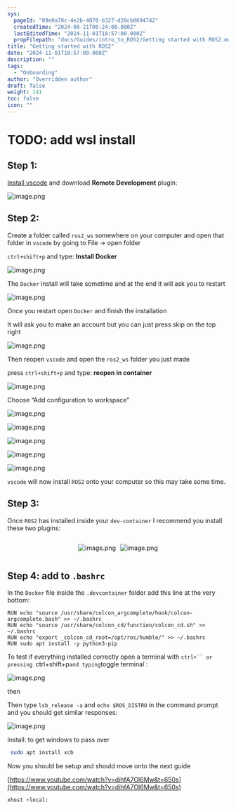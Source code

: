 ```yaml
---
sys:
  pageId: "89e0a78c-4e2b-4070-b327-d28cb0694742"
  createdTime: "2024-08-21T00:24:00.000Z"
  lastEditedTime: "2024-11-01T18:57:00.000Z"
  propFilepath: "docs/Guides/intro_to_ROS2/Getting started with ROS2.md"
title: "Getting started with ROS2"
date: "2024-11-01T18:57:00.000Z"
description: ""
tags:
  - "Onboarding"
author: "Overridden author"
draft: false
weight: 141
toc: false
icon: ""
---
```


# TODO: add wsl install

## Step 1:

[Install vscode](https://code.visualstudio.com/download) and download **Remote Development** plugin:

![image.png](https://prod-files-secure.s3.us-west-2.amazonaws.com/d518164a-d88e-44d1-a4ee-3adb3bd8bce0/efb52993-1881-4a40-b95e-6f020334f022/image.png?X-Amz-Algorithm=AWS4-HMAC-SHA256&X-Amz-Content-Sha256=UNSIGNED-PAYLOAD&X-Amz-Credential=ASIAZI2LB466QUXUA3HR%2F20250418%2Fus-west-2%2Fs3%2Faws4_request&X-Amz-Date=20250418T021833Z&X-Amz-Expires=3600&X-Amz-Security-Token=IQoJb3JpZ2luX2VjEOL%2F%2F%2F%2F%2F%2F%2F%2F%2F%2FwEaCXVzLXdlc3QtMiJGMEQCIG33P6q8KVl05rBQ00H6zKSChdvPZh%2BCdLvOpJtXCHX8AiAyqDWCC0brm7e%2BDsLwarDcK4u7a6yE0oQeckc%2Bc0FY%2BCr%2FAwhrEAAaDDYzNzQyMzE4MzgwNSIMKKv5%2FVcHITogDZ5lKtwDPgDu45PHfEe%2Bg4DcBF0vQ8a37AGPafdbJt7d2w8NLQDRaOzpBCyEBEi8aOOveiyhZ9m1HWDVAbt7V%2BFla9a%2FvZcqH5dol7W%2B%2Bs1bxwDJkV%2FP52FwCzSfTmbPtPjLGg7DS3Z6GBOn%2F1wmg9Ahh5kRSdKy7EwWBNd%2Buo8%2FfZlmPd6JKTYHhY4THE5avgrUNJ6XarZZrfzVfUaxzRwTPHrPGXrk0FSELMx2e%2Bjq1n2UerLf8FCJh%2FHaLpBXtDJBKWhx3XC%2FOG4ChU6HAqKHO5zRhsYRdKsjz8mLl2hTFlf2%2Bj%2BFLhzuzeA5TD%2FqfV5S5XqV0zXsExwCo490d9HLthlTutNSWOTR1wa06zHdQ%2BvVYUm57zKMXwXs7%2Fl6syqJtuhtZQkhF%2BhUaoO8oGva1KBWKutoN%2BCa9pRxyiaBUeJaRIH4cGIvA4PXtjaWnlkwIER2cLmi%2BPNNzH53Qejf0SYvmbrmhMSyzutMYVXLI70qLDk9x3qJxh2siPl%2FdfGwmYOlTJ7%2FyrmB2Ko%2BWKd4MXp9ZWDrEong9GLxXJHnZHS6VRTD7l%2BW%2B3bCv5EENaE7akIQusrgbO%2F8zIa0%2Feic4QfPwj4GkOwU%2FERp7npGWO%2Fj8BsnAc3cbVmrfi9%2BQ%2B8wntmGwAY6pgH9LBMptvyrtrAtlj6V3vNM492NhcgjqEgK6IyOfyc5sz2Ok%2FzXPji%2BSKPbFnzHlhvuVnYHW%2FXR08355GTPtBqvIjvRGPTxWZ5YAoJthf474DskejbcAZjJV1bhkjjSSHudOmcamZ%2BWFHgpGmKIbRo7MGNOk%2BqB9xRBv%2Fv4lX04xw3bhyaXyyh4%2B%2FC%2BHSrOisb9qy%2FXywn729c3%2F2%2Bny8PqbtNqA62a&X-Amz-Signature=d4577f2b6534bc2ac3ef69f09390103d70c813ddaa5264083c248b7f598bd27e&X-Amz-SignedHeaders=host&x-id=GetObject)

## Step 2:

Create a folder called `ros2_ws` somewhere on your computer and open that folder in `vscode` by going to File → open folder 

`ctrl+shift+p` and type: **Install Docker**

![image.png](https://prod-files-secure.s3.us-west-2.amazonaws.com/d518164a-d88e-44d1-a4ee-3adb3bd8bce0/2269dc0e-1cd5-47ff-bceb-c04ad9b2eab0/image.png?X-Amz-Algorithm=AWS4-HMAC-SHA256&X-Amz-Content-Sha256=UNSIGNED-PAYLOAD&X-Amz-Credential=ASIAZI2LB466QUXUA3HR%2F20250418%2Fus-west-2%2Fs3%2Faws4_request&X-Amz-Date=20250418T021833Z&X-Amz-Expires=3600&X-Amz-Security-Token=IQoJb3JpZ2luX2VjEOL%2F%2F%2F%2F%2F%2F%2F%2F%2F%2FwEaCXVzLXdlc3QtMiJGMEQCIG33P6q8KVl05rBQ00H6zKSChdvPZh%2BCdLvOpJtXCHX8AiAyqDWCC0brm7e%2BDsLwarDcK4u7a6yE0oQeckc%2Bc0FY%2BCr%2FAwhrEAAaDDYzNzQyMzE4MzgwNSIMKKv5%2FVcHITogDZ5lKtwDPgDu45PHfEe%2Bg4DcBF0vQ8a37AGPafdbJt7d2w8NLQDRaOzpBCyEBEi8aOOveiyhZ9m1HWDVAbt7V%2BFla9a%2FvZcqH5dol7W%2B%2Bs1bxwDJkV%2FP52FwCzSfTmbPtPjLGg7DS3Z6GBOn%2F1wmg9Ahh5kRSdKy7EwWBNd%2Buo8%2FfZlmPd6JKTYHhY4THE5avgrUNJ6XarZZrfzVfUaxzRwTPHrPGXrk0FSELMx2e%2Bjq1n2UerLf8FCJh%2FHaLpBXtDJBKWhx3XC%2FOG4ChU6HAqKHO5zRhsYRdKsjz8mLl2hTFlf2%2Bj%2BFLhzuzeA5TD%2FqfV5S5XqV0zXsExwCo490d9HLthlTutNSWOTR1wa06zHdQ%2BvVYUm57zKMXwXs7%2Fl6syqJtuhtZQkhF%2BhUaoO8oGva1KBWKutoN%2BCa9pRxyiaBUeJaRIH4cGIvA4PXtjaWnlkwIER2cLmi%2BPNNzH53Qejf0SYvmbrmhMSyzutMYVXLI70qLDk9x3qJxh2siPl%2FdfGwmYOlTJ7%2FyrmB2Ko%2BWKd4MXp9ZWDrEong9GLxXJHnZHS6VRTD7l%2BW%2B3bCv5EENaE7akIQusrgbO%2F8zIa0%2Feic4QfPwj4GkOwU%2FERp7npGWO%2Fj8BsnAc3cbVmrfi9%2BQ%2B8wntmGwAY6pgH9LBMptvyrtrAtlj6V3vNM492NhcgjqEgK6IyOfyc5sz2Ok%2FzXPji%2BSKPbFnzHlhvuVnYHW%2FXR08355GTPtBqvIjvRGPTxWZ5YAoJthf474DskejbcAZjJV1bhkjjSSHudOmcamZ%2BWFHgpGmKIbRo7MGNOk%2BqB9xRBv%2Fv4lX04xw3bhyaXyyh4%2B%2FC%2BHSrOisb9qy%2FXywn729c3%2F2%2Bny8PqbtNqA62a&X-Amz-Signature=4afb22711b1364902803c54680c712c553b4fff182f6f594ee770f133deff8e8&X-Amz-SignedHeaders=host&x-id=GetObject)

The `Docker` install will take sometime and at the end it will ask you to restart

![image.png](https://prod-files-secure.s3.us-west-2.amazonaws.com/d518164a-d88e-44d1-a4ee-3adb3bd8bce0/ed233f78-be33-4b1f-b89c-9c346c0e961e/image.png?X-Amz-Algorithm=AWS4-HMAC-SHA256&X-Amz-Content-Sha256=UNSIGNED-PAYLOAD&X-Amz-Credential=ASIAZI2LB466QUXUA3HR%2F20250418%2Fus-west-2%2Fs3%2Faws4_request&X-Amz-Date=20250418T021833Z&X-Amz-Expires=3600&X-Amz-Security-Token=IQoJb3JpZ2luX2VjEOL%2F%2F%2F%2F%2F%2F%2F%2F%2F%2FwEaCXVzLXdlc3QtMiJGMEQCIG33P6q8KVl05rBQ00H6zKSChdvPZh%2BCdLvOpJtXCHX8AiAyqDWCC0brm7e%2BDsLwarDcK4u7a6yE0oQeckc%2Bc0FY%2BCr%2FAwhrEAAaDDYzNzQyMzE4MzgwNSIMKKv5%2FVcHITogDZ5lKtwDPgDu45PHfEe%2Bg4DcBF0vQ8a37AGPafdbJt7d2w8NLQDRaOzpBCyEBEi8aOOveiyhZ9m1HWDVAbt7V%2BFla9a%2FvZcqH5dol7W%2B%2Bs1bxwDJkV%2FP52FwCzSfTmbPtPjLGg7DS3Z6GBOn%2F1wmg9Ahh5kRSdKy7EwWBNd%2Buo8%2FfZlmPd6JKTYHhY4THE5avgrUNJ6XarZZrfzVfUaxzRwTPHrPGXrk0FSELMx2e%2Bjq1n2UerLf8FCJh%2FHaLpBXtDJBKWhx3XC%2FOG4ChU6HAqKHO5zRhsYRdKsjz8mLl2hTFlf2%2Bj%2BFLhzuzeA5TD%2FqfV5S5XqV0zXsExwCo490d9HLthlTutNSWOTR1wa06zHdQ%2BvVYUm57zKMXwXs7%2Fl6syqJtuhtZQkhF%2BhUaoO8oGva1KBWKutoN%2BCa9pRxyiaBUeJaRIH4cGIvA4PXtjaWnlkwIER2cLmi%2BPNNzH53Qejf0SYvmbrmhMSyzutMYVXLI70qLDk9x3qJxh2siPl%2FdfGwmYOlTJ7%2FyrmB2Ko%2BWKd4MXp9ZWDrEong9GLxXJHnZHS6VRTD7l%2BW%2B3bCv5EENaE7akIQusrgbO%2F8zIa0%2Feic4QfPwj4GkOwU%2FERp7npGWO%2Fj8BsnAc3cbVmrfi9%2BQ%2B8wntmGwAY6pgH9LBMptvyrtrAtlj6V3vNM492NhcgjqEgK6IyOfyc5sz2Ok%2FzXPji%2BSKPbFnzHlhvuVnYHW%2FXR08355GTPtBqvIjvRGPTxWZ5YAoJthf474DskejbcAZjJV1bhkjjSSHudOmcamZ%2BWFHgpGmKIbRo7MGNOk%2BqB9xRBv%2Fv4lX04xw3bhyaXyyh4%2B%2FC%2BHSrOisb9qy%2FXywn729c3%2F2%2Bny8PqbtNqA62a&X-Amz-Signature=4a742daa08ddd1e9dc2b6f6484306a4b627399de8d3d4c0a0f56553ef0dcb821&X-Amz-SignedHeaders=host&x-id=GetObject)

Once you restart open `Docker` and finish the installation

It will ask you to make an account but you can just press skip on the top right

![image.png](https://prod-files-secure.s3.us-west-2.amazonaws.com/d518164a-d88e-44d1-a4ee-3adb3bd8bce0/21010ad9-1659-4fd9-9f59-9932a09b2a3d/image.png?X-Amz-Algorithm=AWS4-HMAC-SHA256&X-Amz-Content-Sha256=UNSIGNED-PAYLOAD&X-Amz-Credential=ASIAZI2LB466QUXUA3HR%2F20250418%2Fus-west-2%2Fs3%2Faws4_request&X-Amz-Date=20250418T021833Z&X-Amz-Expires=3600&X-Amz-Security-Token=IQoJb3JpZ2luX2VjEOL%2F%2F%2F%2F%2F%2F%2F%2F%2F%2FwEaCXVzLXdlc3QtMiJGMEQCIG33P6q8KVl05rBQ00H6zKSChdvPZh%2BCdLvOpJtXCHX8AiAyqDWCC0brm7e%2BDsLwarDcK4u7a6yE0oQeckc%2Bc0FY%2BCr%2FAwhrEAAaDDYzNzQyMzE4MzgwNSIMKKv5%2FVcHITogDZ5lKtwDPgDu45PHfEe%2Bg4DcBF0vQ8a37AGPafdbJt7d2w8NLQDRaOzpBCyEBEi8aOOveiyhZ9m1HWDVAbt7V%2BFla9a%2FvZcqH5dol7W%2B%2Bs1bxwDJkV%2FP52FwCzSfTmbPtPjLGg7DS3Z6GBOn%2F1wmg9Ahh5kRSdKy7EwWBNd%2Buo8%2FfZlmPd6JKTYHhY4THE5avgrUNJ6XarZZrfzVfUaxzRwTPHrPGXrk0FSELMx2e%2Bjq1n2UerLf8FCJh%2FHaLpBXtDJBKWhx3XC%2FOG4ChU6HAqKHO5zRhsYRdKsjz8mLl2hTFlf2%2Bj%2BFLhzuzeA5TD%2FqfV5S5XqV0zXsExwCo490d9HLthlTutNSWOTR1wa06zHdQ%2BvVYUm57zKMXwXs7%2Fl6syqJtuhtZQkhF%2BhUaoO8oGva1KBWKutoN%2BCa9pRxyiaBUeJaRIH4cGIvA4PXtjaWnlkwIER2cLmi%2BPNNzH53Qejf0SYvmbrmhMSyzutMYVXLI70qLDk9x3qJxh2siPl%2FdfGwmYOlTJ7%2FyrmB2Ko%2BWKd4MXp9ZWDrEong9GLxXJHnZHS6VRTD7l%2BW%2B3bCv5EENaE7akIQusrgbO%2F8zIa0%2Feic4QfPwj4GkOwU%2FERp7npGWO%2Fj8BsnAc3cbVmrfi9%2BQ%2B8wntmGwAY6pgH9LBMptvyrtrAtlj6V3vNM492NhcgjqEgK6IyOfyc5sz2Ok%2FzXPji%2BSKPbFnzHlhvuVnYHW%2FXR08355GTPtBqvIjvRGPTxWZ5YAoJthf474DskejbcAZjJV1bhkjjSSHudOmcamZ%2BWFHgpGmKIbRo7MGNOk%2BqB9xRBv%2Fv4lX04xw3bhyaXyyh4%2B%2FC%2BHSrOisb9qy%2FXywn729c3%2F2%2Bny8PqbtNqA62a&X-Amz-Signature=465e26fc9a28e98f44f3fe41b60954dd4e0bdbefb05166374368de3944f6d588&X-Amz-SignedHeaders=host&x-id=GetObject)

Then reopen `vscode` and open the `ros2_ws` folder you just made

press `ctrl+shift+p` and type: **reopen in container**

![image.png](https://prod-files-secure.s3.us-west-2.amazonaws.com/d518164a-d88e-44d1-a4ee-3adb3bd8bce0/4e93b8c2-41ad-488c-8095-c74205196118/image.png?X-Amz-Algorithm=AWS4-HMAC-SHA256&X-Amz-Content-Sha256=UNSIGNED-PAYLOAD&X-Amz-Credential=ASIAZI2LB466QUXUA3HR%2F20250418%2Fus-west-2%2Fs3%2Faws4_request&X-Amz-Date=20250418T021833Z&X-Amz-Expires=3600&X-Amz-Security-Token=IQoJb3JpZ2luX2VjEOL%2F%2F%2F%2F%2F%2F%2F%2F%2F%2FwEaCXVzLXdlc3QtMiJGMEQCIG33P6q8KVl05rBQ00H6zKSChdvPZh%2BCdLvOpJtXCHX8AiAyqDWCC0brm7e%2BDsLwarDcK4u7a6yE0oQeckc%2Bc0FY%2BCr%2FAwhrEAAaDDYzNzQyMzE4MzgwNSIMKKv5%2FVcHITogDZ5lKtwDPgDu45PHfEe%2Bg4DcBF0vQ8a37AGPafdbJt7d2w8NLQDRaOzpBCyEBEi8aOOveiyhZ9m1HWDVAbt7V%2BFla9a%2FvZcqH5dol7W%2B%2Bs1bxwDJkV%2FP52FwCzSfTmbPtPjLGg7DS3Z6GBOn%2F1wmg9Ahh5kRSdKy7EwWBNd%2Buo8%2FfZlmPd6JKTYHhY4THE5avgrUNJ6XarZZrfzVfUaxzRwTPHrPGXrk0FSELMx2e%2Bjq1n2UerLf8FCJh%2FHaLpBXtDJBKWhx3XC%2FOG4ChU6HAqKHO5zRhsYRdKsjz8mLl2hTFlf2%2Bj%2BFLhzuzeA5TD%2FqfV5S5XqV0zXsExwCo490d9HLthlTutNSWOTR1wa06zHdQ%2BvVYUm57zKMXwXs7%2Fl6syqJtuhtZQkhF%2BhUaoO8oGva1KBWKutoN%2BCa9pRxyiaBUeJaRIH4cGIvA4PXtjaWnlkwIER2cLmi%2BPNNzH53Qejf0SYvmbrmhMSyzutMYVXLI70qLDk9x3qJxh2siPl%2FdfGwmYOlTJ7%2FyrmB2Ko%2BWKd4MXp9ZWDrEong9GLxXJHnZHS6VRTD7l%2BW%2B3bCv5EENaE7akIQusrgbO%2F8zIa0%2Feic4QfPwj4GkOwU%2FERp7npGWO%2Fj8BsnAc3cbVmrfi9%2BQ%2B8wntmGwAY6pgH9LBMptvyrtrAtlj6V3vNM492NhcgjqEgK6IyOfyc5sz2Ok%2FzXPji%2BSKPbFnzHlhvuVnYHW%2FXR08355GTPtBqvIjvRGPTxWZ5YAoJthf474DskejbcAZjJV1bhkjjSSHudOmcamZ%2BWFHgpGmKIbRo7MGNOk%2BqB9xRBv%2Fv4lX04xw3bhyaXyyh4%2B%2FC%2BHSrOisb9qy%2FXywn729c3%2F2%2Bny8PqbtNqA62a&X-Amz-Signature=a0ad291643bcc34097bf27a2899779446c19894fa69c567d225aa2175a3ada22&X-Amz-SignedHeaders=host&x-id=GetObject)

Choose “Add configuration to workspace”

![image.png](https://prod-files-secure.s3.us-west-2.amazonaws.com/d518164a-d88e-44d1-a4ee-3adb3bd8bce0/9560b282-5060-4989-ba37-97e7b2c22476/image.png?X-Amz-Algorithm=AWS4-HMAC-SHA256&X-Amz-Content-Sha256=UNSIGNED-PAYLOAD&X-Amz-Credential=ASIAZI2LB466QUXUA3HR%2F20250418%2Fus-west-2%2Fs3%2Faws4_request&X-Amz-Date=20250418T021833Z&X-Amz-Expires=3600&X-Amz-Security-Token=IQoJb3JpZ2luX2VjEOL%2F%2F%2F%2F%2F%2F%2F%2F%2F%2FwEaCXVzLXdlc3QtMiJGMEQCIG33P6q8KVl05rBQ00H6zKSChdvPZh%2BCdLvOpJtXCHX8AiAyqDWCC0brm7e%2BDsLwarDcK4u7a6yE0oQeckc%2Bc0FY%2BCr%2FAwhrEAAaDDYzNzQyMzE4MzgwNSIMKKv5%2FVcHITogDZ5lKtwDPgDu45PHfEe%2Bg4DcBF0vQ8a37AGPafdbJt7d2w8NLQDRaOzpBCyEBEi8aOOveiyhZ9m1HWDVAbt7V%2BFla9a%2FvZcqH5dol7W%2B%2Bs1bxwDJkV%2FP52FwCzSfTmbPtPjLGg7DS3Z6GBOn%2F1wmg9Ahh5kRSdKy7EwWBNd%2Buo8%2FfZlmPd6JKTYHhY4THE5avgrUNJ6XarZZrfzVfUaxzRwTPHrPGXrk0FSELMx2e%2Bjq1n2UerLf8FCJh%2FHaLpBXtDJBKWhx3XC%2FOG4ChU6HAqKHO5zRhsYRdKsjz8mLl2hTFlf2%2Bj%2BFLhzuzeA5TD%2FqfV5S5XqV0zXsExwCo490d9HLthlTutNSWOTR1wa06zHdQ%2BvVYUm57zKMXwXs7%2Fl6syqJtuhtZQkhF%2BhUaoO8oGva1KBWKutoN%2BCa9pRxyiaBUeJaRIH4cGIvA4PXtjaWnlkwIER2cLmi%2BPNNzH53Qejf0SYvmbrmhMSyzutMYVXLI70qLDk9x3qJxh2siPl%2FdfGwmYOlTJ7%2FyrmB2Ko%2BWKd4MXp9ZWDrEong9GLxXJHnZHS6VRTD7l%2BW%2B3bCv5EENaE7akIQusrgbO%2F8zIa0%2Feic4QfPwj4GkOwU%2FERp7npGWO%2Fj8BsnAc3cbVmrfi9%2BQ%2B8wntmGwAY6pgH9LBMptvyrtrAtlj6V3vNM492NhcgjqEgK6IyOfyc5sz2Ok%2FzXPji%2BSKPbFnzHlhvuVnYHW%2FXR08355GTPtBqvIjvRGPTxWZ5YAoJthf474DskejbcAZjJV1bhkjjSSHudOmcamZ%2BWFHgpGmKIbRo7MGNOk%2BqB9xRBv%2Fv4lX04xw3bhyaXyyh4%2B%2FC%2BHSrOisb9qy%2FXywn729c3%2F2%2Bny8PqbtNqA62a&X-Amz-Signature=ae5f6c5939ca0dfba66f1eb0318b8d1bc4a2e49714891f653c73acc3cffdfddf&X-Amz-SignedHeaders=host&x-id=GetObject)

![image.png](https://prod-files-secure.s3.us-west-2.amazonaws.com/d518164a-d88e-44d1-a4ee-3adb3bd8bce0/2ee63f81-886b-48e8-a553-dc6e5eac99e4/image.png?X-Amz-Algorithm=AWS4-HMAC-SHA256&X-Amz-Content-Sha256=UNSIGNED-PAYLOAD&X-Amz-Credential=ASIAZI2LB466QUXUA3HR%2F20250418%2Fus-west-2%2Fs3%2Faws4_request&X-Amz-Date=20250418T021833Z&X-Amz-Expires=3600&X-Amz-Security-Token=IQoJb3JpZ2luX2VjEOL%2F%2F%2F%2F%2F%2F%2F%2F%2F%2FwEaCXVzLXdlc3QtMiJGMEQCIG33P6q8KVl05rBQ00H6zKSChdvPZh%2BCdLvOpJtXCHX8AiAyqDWCC0brm7e%2BDsLwarDcK4u7a6yE0oQeckc%2Bc0FY%2BCr%2FAwhrEAAaDDYzNzQyMzE4MzgwNSIMKKv5%2FVcHITogDZ5lKtwDPgDu45PHfEe%2Bg4DcBF0vQ8a37AGPafdbJt7d2w8NLQDRaOzpBCyEBEi8aOOveiyhZ9m1HWDVAbt7V%2BFla9a%2FvZcqH5dol7W%2B%2Bs1bxwDJkV%2FP52FwCzSfTmbPtPjLGg7DS3Z6GBOn%2F1wmg9Ahh5kRSdKy7EwWBNd%2Buo8%2FfZlmPd6JKTYHhY4THE5avgrUNJ6XarZZrfzVfUaxzRwTPHrPGXrk0FSELMx2e%2Bjq1n2UerLf8FCJh%2FHaLpBXtDJBKWhx3XC%2FOG4ChU6HAqKHO5zRhsYRdKsjz8mLl2hTFlf2%2Bj%2BFLhzuzeA5TD%2FqfV5S5XqV0zXsExwCo490d9HLthlTutNSWOTR1wa06zHdQ%2BvVYUm57zKMXwXs7%2Fl6syqJtuhtZQkhF%2BhUaoO8oGva1KBWKutoN%2BCa9pRxyiaBUeJaRIH4cGIvA4PXtjaWnlkwIER2cLmi%2BPNNzH53Qejf0SYvmbrmhMSyzutMYVXLI70qLDk9x3qJxh2siPl%2FdfGwmYOlTJ7%2FyrmB2Ko%2BWKd4MXp9ZWDrEong9GLxXJHnZHS6VRTD7l%2BW%2B3bCv5EENaE7akIQusrgbO%2F8zIa0%2Feic4QfPwj4GkOwU%2FERp7npGWO%2Fj8BsnAc3cbVmrfi9%2BQ%2B8wntmGwAY6pgH9LBMptvyrtrAtlj6V3vNM492NhcgjqEgK6IyOfyc5sz2Ok%2FzXPji%2BSKPbFnzHlhvuVnYHW%2FXR08355GTPtBqvIjvRGPTxWZ5YAoJthf474DskejbcAZjJV1bhkjjSSHudOmcamZ%2BWFHgpGmKIbRo7MGNOk%2BqB9xRBv%2Fv4lX04xw3bhyaXyyh4%2B%2FC%2BHSrOisb9qy%2FXywn729c3%2F2%2Bny8PqbtNqA62a&X-Amz-Signature=2c23da2eda0039ff0e4be3f3cb69ddb99e2a4edece2ee77cd0d20a5ee2f2d77d&X-Amz-SignedHeaders=host&x-id=GetObject)

![image.png](https://prod-files-secure.s3.us-west-2.amazonaws.com/d518164a-d88e-44d1-a4ee-3adb3bd8bce0/ae1580b2-b048-407e-aed9-b584224a7a04/image.png?X-Amz-Algorithm=AWS4-HMAC-SHA256&X-Amz-Content-Sha256=UNSIGNED-PAYLOAD&X-Amz-Credential=ASIAZI2LB466QUXUA3HR%2F20250418%2Fus-west-2%2Fs3%2Faws4_request&X-Amz-Date=20250418T021833Z&X-Amz-Expires=3600&X-Amz-Security-Token=IQoJb3JpZ2luX2VjEOL%2F%2F%2F%2F%2F%2F%2F%2F%2F%2FwEaCXVzLXdlc3QtMiJGMEQCIG33P6q8KVl05rBQ00H6zKSChdvPZh%2BCdLvOpJtXCHX8AiAyqDWCC0brm7e%2BDsLwarDcK4u7a6yE0oQeckc%2Bc0FY%2BCr%2FAwhrEAAaDDYzNzQyMzE4MzgwNSIMKKv5%2FVcHITogDZ5lKtwDPgDu45PHfEe%2Bg4DcBF0vQ8a37AGPafdbJt7d2w8NLQDRaOzpBCyEBEi8aOOveiyhZ9m1HWDVAbt7V%2BFla9a%2FvZcqH5dol7W%2B%2Bs1bxwDJkV%2FP52FwCzSfTmbPtPjLGg7DS3Z6GBOn%2F1wmg9Ahh5kRSdKy7EwWBNd%2Buo8%2FfZlmPd6JKTYHhY4THE5avgrUNJ6XarZZrfzVfUaxzRwTPHrPGXrk0FSELMx2e%2Bjq1n2UerLf8FCJh%2FHaLpBXtDJBKWhx3XC%2FOG4ChU6HAqKHO5zRhsYRdKsjz8mLl2hTFlf2%2Bj%2BFLhzuzeA5TD%2FqfV5S5XqV0zXsExwCo490d9HLthlTutNSWOTR1wa06zHdQ%2BvVYUm57zKMXwXs7%2Fl6syqJtuhtZQkhF%2BhUaoO8oGva1KBWKutoN%2BCa9pRxyiaBUeJaRIH4cGIvA4PXtjaWnlkwIER2cLmi%2BPNNzH53Qejf0SYvmbrmhMSyzutMYVXLI70qLDk9x3qJxh2siPl%2FdfGwmYOlTJ7%2FyrmB2Ko%2BWKd4MXp9ZWDrEong9GLxXJHnZHS6VRTD7l%2BW%2B3bCv5EENaE7akIQusrgbO%2F8zIa0%2Feic4QfPwj4GkOwU%2FERp7npGWO%2Fj8BsnAc3cbVmrfi9%2BQ%2B8wntmGwAY6pgH9LBMptvyrtrAtlj6V3vNM492NhcgjqEgK6IyOfyc5sz2Ok%2FzXPji%2BSKPbFnzHlhvuVnYHW%2FXR08355GTPtBqvIjvRGPTxWZ5YAoJthf474DskejbcAZjJV1bhkjjSSHudOmcamZ%2BWFHgpGmKIbRo7MGNOk%2BqB9xRBv%2Fv4lX04xw3bhyaXyyh4%2B%2FC%2BHSrOisb9qy%2FXywn729c3%2F2%2Bny8PqbtNqA62a&X-Amz-Signature=ec0d05749d0016608e9dfedb0bd4c4dfc9c52e5cb24bcdf7102a79715a445e80&X-Amz-SignedHeaders=host&x-id=GetObject)

![image.png](https://prod-files-secure.s3.us-west-2.amazonaws.com/d518164a-d88e-44d1-a4ee-3adb3bd8bce0/53255b28-f75e-430f-b9e3-c0ac8577e42b/image.png?X-Amz-Algorithm=AWS4-HMAC-SHA256&X-Amz-Content-Sha256=UNSIGNED-PAYLOAD&X-Amz-Credential=ASIAZI2LB466QUXUA3HR%2F20250418%2Fus-west-2%2Fs3%2Faws4_request&X-Amz-Date=20250418T021833Z&X-Amz-Expires=3600&X-Amz-Security-Token=IQoJb3JpZ2luX2VjEOL%2F%2F%2F%2F%2F%2F%2F%2F%2F%2FwEaCXVzLXdlc3QtMiJGMEQCIG33P6q8KVl05rBQ00H6zKSChdvPZh%2BCdLvOpJtXCHX8AiAyqDWCC0brm7e%2BDsLwarDcK4u7a6yE0oQeckc%2Bc0FY%2BCr%2FAwhrEAAaDDYzNzQyMzE4MzgwNSIMKKv5%2FVcHITogDZ5lKtwDPgDu45PHfEe%2Bg4DcBF0vQ8a37AGPafdbJt7d2w8NLQDRaOzpBCyEBEi8aOOveiyhZ9m1HWDVAbt7V%2BFla9a%2FvZcqH5dol7W%2B%2Bs1bxwDJkV%2FP52FwCzSfTmbPtPjLGg7DS3Z6GBOn%2F1wmg9Ahh5kRSdKy7EwWBNd%2Buo8%2FfZlmPd6JKTYHhY4THE5avgrUNJ6XarZZrfzVfUaxzRwTPHrPGXrk0FSELMx2e%2Bjq1n2UerLf8FCJh%2FHaLpBXtDJBKWhx3XC%2FOG4ChU6HAqKHO5zRhsYRdKsjz8mLl2hTFlf2%2Bj%2BFLhzuzeA5TD%2FqfV5S5XqV0zXsExwCo490d9HLthlTutNSWOTR1wa06zHdQ%2BvVYUm57zKMXwXs7%2Fl6syqJtuhtZQkhF%2BhUaoO8oGva1KBWKutoN%2BCa9pRxyiaBUeJaRIH4cGIvA4PXtjaWnlkwIER2cLmi%2BPNNzH53Qejf0SYvmbrmhMSyzutMYVXLI70qLDk9x3qJxh2siPl%2FdfGwmYOlTJ7%2FyrmB2Ko%2BWKd4MXp9ZWDrEong9GLxXJHnZHS6VRTD7l%2BW%2B3bCv5EENaE7akIQusrgbO%2F8zIa0%2Feic4QfPwj4GkOwU%2FERp7npGWO%2Fj8BsnAc3cbVmrfi9%2BQ%2B8wntmGwAY6pgH9LBMptvyrtrAtlj6V3vNM492NhcgjqEgK6IyOfyc5sz2Ok%2FzXPji%2BSKPbFnzHlhvuVnYHW%2FXR08355GTPtBqvIjvRGPTxWZ5YAoJthf474DskejbcAZjJV1bhkjjSSHudOmcamZ%2BWFHgpGmKIbRo7MGNOk%2BqB9xRBv%2Fv4lX04xw3bhyaXyyh4%2B%2FC%2BHSrOisb9qy%2FXywn729c3%2F2%2Bny8PqbtNqA62a&X-Amz-Signature=fb90c5f1ff1fb93c83cdfa0fa4954f23bdb3d4023aa44c9a31d307c7a6d0f124&X-Amz-SignedHeaders=host&x-id=GetObject)

![image.png](https://prod-files-secure.s3.us-west-2.amazonaws.com/d518164a-d88e-44d1-a4ee-3adb3bd8bce0/7c562767-5af9-4ffb-97d1-327bcdf4ee00/image.png?X-Amz-Algorithm=AWS4-HMAC-SHA256&X-Amz-Content-Sha256=UNSIGNED-PAYLOAD&X-Amz-Credential=ASIAZI2LB466QUXUA3HR%2F20250418%2Fus-west-2%2Fs3%2Faws4_request&X-Amz-Date=20250418T021833Z&X-Amz-Expires=3600&X-Amz-Security-Token=IQoJb3JpZ2luX2VjEOL%2F%2F%2F%2F%2F%2F%2F%2F%2F%2FwEaCXVzLXdlc3QtMiJGMEQCIG33P6q8KVl05rBQ00H6zKSChdvPZh%2BCdLvOpJtXCHX8AiAyqDWCC0brm7e%2BDsLwarDcK4u7a6yE0oQeckc%2Bc0FY%2BCr%2FAwhrEAAaDDYzNzQyMzE4MzgwNSIMKKv5%2FVcHITogDZ5lKtwDPgDu45PHfEe%2Bg4DcBF0vQ8a37AGPafdbJt7d2w8NLQDRaOzpBCyEBEi8aOOveiyhZ9m1HWDVAbt7V%2BFla9a%2FvZcqH5dol7W%2B%2Bs1bxwDJkV%2FP52FwCzSfTmbPtPjLGg7DS3Z6GBOn%2F1wmg9Ahh5kRSdKy7EwWBNd%2Buo8%2FfZlmPd6JKTYHhY4THE5avgrUNJ6XarZZrfzVfUaxzRwTPHrPGXrk0FSELMx2e%2Bjq1n2UerLf8FCJh%2FHaLpBXtDJBKWhx3XC%2FOG4ChU6HAqKHO5zRhsYRdKsjz8mLl2hTFlf2%2Bj%2BFLhzuzeA5TD%2FqfV5S5XqV0zXsExwCo490d9HLthlTutNSWOTR1wa06zHdQ%2BvVYUm57zKMXwXs7%2Fl6syqJtuhtZQkhF%2BhUaoO8oGva1KBWKutoN%2BCa9pRxyiaBUeJaRIH4cGIvA4PXtjaWnlkwIER2cLmi%2BPNNzH53Qejf0SYvmbrmhMSyzutMYVXLI70qLDk9x3qJxh2siPl%2FdfGwmYOlTJ7%2FyrmB2Ko%2BWKd4MXp9ZWDrEong9GLxXJHnZHS6VRTD7l%2BW%2B3bCv5EENaE7akIQusrgbO%2F8zIa0%2Feic4QfPwj4GkOwU%2FERp7npGWO%2Fj8BsnAc3cbVmrfi9%2BQ%2B8wntmGwAY6pgH9LBMptvyrtrAtlj6V3vNM492NhcgjqEgK6IyOfyc5sz2Ok%2FzXPji%2BSKPbFnzHlhvuVnYHW%2FXR08355GTPtBqvIjvRGPTxWZ5YAoJthf474DskejbcAZjJV1bhkjjSSHudOmcamZ%2BWFHgpGmKIbRo7MGNOk%2BqB9xRBv%2Fv4lX04xw3bhyaXyyh4%2B%2FC%2BHSrOisb9qy%2FXywn729c3%2F2%2Bny8PqbtNqA62a&X-Amz-Signature=d5477b71e69b879f0f42b0dc6154875bf6b2e34f7f37c07cf4a36512f0301bcc&X-Amz-SignedHeaders=host&x-id=GetObject)

`vscode` will now install `ROS2` onto your computer so this may take some time.

## Step 3:

Once `ROS2` has installed inside your `dev-container` I recommend you install these two plugins:

<div style="display: flex;flex-direction: row; column-gap:10px; max-width: 630px;justify-content: center;">
<div>

![image.png](https://prod-files-secure.s3.us-west-2.amazonaws.com/d518164a-d88e-44d1-a4ee-3adb3bd8bce0/3fc3d550-5a54-4ba1-ba6b-faa01cdb7369/image.png?X-Amz-Algorithm=AWS4-HMAC-SHA256&X-Amz-Content-Sha256=UNSIGNED-PAYLOAD&X-Amz-Credential=ASIAZI2LB4667WKTZGX5%2F20250418%2Fus-west-2%2Fs3%2Faws4_request&X-Amz-Date=20250418T021835Z&X-Amz-Expires=3600&X-Amz-Security-Token=IQoJb3JpZ2luX2VjEOL%2F%2F%2F%2F%2F%2F%2F%2F%2F%2FwEaCXVzLXdlc3QtMiJIMEYCIQCMkTYDU8dpMbNtP1Nkt2jpNuH1TMq6Fudh64dBm2NqeQIhAKM7q9JabJkjgpYB6L5r1embB%2FgBBUTWb8Y5%2B8aH8O0IKv8DCGsQABoMNjM3NDIzMTgzODA1IgyV2R3bkINIL1QZvSUq3AMawKB54xPSKTcX4YZ8ac1zrLYXQotLGumcd%2F58zFBiXkcfLaJGXsz4StmzUW%2FygTs7cbbyOrfqiECztir1wcKPgGXrODE9EKsEPL%2BFPlzJ6hdqQlusNC%2FdE9sw%2BMe2OG1JgNSZEtJ6so4wokltFaegHyHtv7le0bKIDvOXu1wAENiYhWkb2kKVsaOnv3mx8CxktctPfyAHNeA8xE0DXwoipEGMRFJIzX%2BcOkOBUevbXxV0eLHwBpPt54hS3NHqJX6kBOpu0iHIfjwuNIeqIiEER8TewFeCyRQNzmjJSrOJcC7qWc4oBrfVj0mlHJyh2yzpDD73e6ZuQWvRqS4sZ9ykPBZ%2FTKqIPlZWo7Bgs4cdF6V%2FSY7ZBZ3ODnubjwDqYfiR6DqDLy8jkCmkOkoy7IlRawT97cZd6ZlMe8wpwyILanoiLuiSOQTc%2BBwUBzoMA31pJnIhIDNI9cRbqE3udV37yFpYajdSjP9ZA8FxoAopt3JzuTI4NZQDV3zSgaUIwdHwH1cuaLRcOqV3R%2Bc5sc%2Bhh0tv0Bi16q0C2tcx4HbZoATjFcptjO9COpJuvSOrl5NdeRYiSsOIr0R93u52w5ON9%2BFrDHpH6w5MEJvQ8di6cCMYEMN4XIlnXB5UkzC52IbABjqkAeJz9j9xOtd4XmZxxrDblQzNMLHWE92uWhtc9quPlqeOiuIjT%2BRk%2FEgqQw%2F2eXQmmk02mlYEl9HYff1E9X1roDV0QPzPpGrYhgnVE9w7CeeOdh6Ciab1mVSwIeI2QS%2BBq5HnwjLhQpLga0ZLnFxpRkSLwuuZrC3fcsfPHG1afh9mtV92jKzpjPb23GAAQQyvcys3Id731VNarW%2FV9mJoZVk8NtSs&X-Amz-Signature=ed15e67942e47da1c3fd928da5199f16a3547de89474ee0c2d506b711c367ddb&X-Amz-SignedHeaders=host&x-id=GetObject)

</div>
<div>

![image.png](https://prod-files-secure.s3.us-west-2.amazonaws.com/d518164a-d88e-44d1-a4ee-3adb3bd8bce0/d994cc66-13c2-4093-a5a3-f84cf4601a82/image.png?X-Amz-Algorithm=AWS4-HMAC-SHA256&X-Amz-Content-Sha256=UNSIGNED-PAYLOAD&X-Amz-Credential=ASIAZI2LB4665ARGOKVW%2F20250418%2Fus-west-2%2Fs3%2Faws4_request&X-Amz-Date=20250418T021836Z&X-Amz-Expires=3600&X-Amz-Security-Token=IQoJb3JpZ2luX2VjEOL%2F%2F%2F%2F%2F%2F%2F%2F%2F%2FwEaCXVzLXdlc3QtMiJHMEUCIBMvv%2FUWxU7PKJqK7FIyajzExP7drWz1iUQIYoo1kFjzAiEA2K7cybbdEPXsHxt1GjrsGScTC1ADT%2Fd6uEKTW4TONU4q%2FwMIaxAAGgw2Mzc0MjMxODM4MDUiDC0cEDN5h6z0cUWnMCrcA%2BAJJJjwiyeosoYLyp0tHJMeUvAosKFzoi5JuM34nKXXYZZ1HC2EI%2FTi%2FhHbf9E3p0ks854plpS%2FP%2F8C1l%2Bt7TS6zrGSwqHmW16aBcrT3jxRWWN2YZ%2BdqRVfpN7hrDH4SKN7q4eQCDBuKQVdfLSqccmZcgD6hBJM%2BGqRTAvpHUB%2FbEMIUZFjvy8SEM8v37VPIx4VFj6qJ9ioOYePyjTTJQiY5zQMXOixDhWKcPK0E0WYnqG18chWAjyLUwnbN0zsVmcqw55qr5VgGQlBtiQQeBs9Y8pyTqlnJnJuajPsgSA1ZuL%2BS0XoL%2Bdw0JLnp%2FIHH1rbmD5sMYEF9zmW4%2FXaubQ9sn2kWbZQ4%2FpVyoQfIPCWFhKkwOCaThIUjfQByAVRwxSQJVDhRFQqIsafGyaBgAzDfMq0bRRZfWAAKqfdERSy7rbZLbpO1GR08cRGLpu6A9g46%2FWyLA5UDMbi1a4tr%2FssopIFnC5QnpNGsoiVPnCN6F2c8cnCkY6ta%2F9DqIJ1KvQYT%2FcDaSDrCuRReaowIgqYnfy%2BetEMagicMK493y2xToa2HE3TxmpnUYDURdwTOFKx5mFcdE%2FknpUq19XUrBVu1MRPnDe8QyOIQmTmSpqByRit3ioSzWgv77EuMM3YhsAGOqUBSnWMkjtt2JivsVFoZPFzDMFP04n2E7q12z6vxqZZkvzjZh%2FeQ0oIrifQMSENrywxn5mreJGNbzuooa64LsiCkYflZO9Z9aAw%2B3iWPeU3nOnl%2BUCrTSqBtzZEuNuPyAKpXIQlm6M9NF8u%2BYS0W9%2Bzfapmr%2FZsnKRSfRAltcQLOQMBg0nzki6GSyHLOqrawmNMSXWm3MDGMKyrcj3T4uQ2ygZjLSqX&X-Amz-Signature=68e80f29cec1f5833e0ed98250fd44ffd487b6d4ecc17bdfa8888156bcb8f1c6&X-Amz-SignedHeaders=host&x-id=GetObject)

</div>
</div>

## Step 4: add to `.bashrc`

In the `Docker` file inside the `.devcontainer` folder add this line at the very bottom: 

```docker
RUN echo "source /usr/share/colcon_argcomplete/hook/colcon-argcomplete.bash" >> ~/.bashrc
RUN echo "source /usr/share/colcon_cd/function/colcon_cd.sh" >> ~/.bashrc
RUN echo "export _colcon_cd_root=/opt/ros/humble/" >> ~/.bashrc
RUN sudo apt install -y python3-pip 
```

To test if everything installed correctly open a terminal with `ctrl+`` or pressing `ctrl+shift+p` and typing `toggle terminal`:

![image.png](https://prod-files-secure.s3.us-west-2.amazonaws.com/d518164a-d88e-44d1-a4ee-3adb3bd8bce0/6a4943d8-b04e-4c02-9a58-775f3384d1a5/image.png?X-Amz-Algorithm=AWS4-HMAC-SHA256&X-Amz-Content-Sha256=UNSIGNED-PAYLOAD&X-Amz-Credential=ASIAZI2LB466QUXUA3HR%2F20250418%2Fus-west-2%2Fs3%2Faws4_request&X-Amz-Date=20250418T021833Z&X-Amz-Expires=3600&X-Amz-Security-Token=IQoJb3JpZ2luX2VjEOL%2F%2F%2F%2F%2F%2F%2F%2F%2F%2FwEaCXVzLXdlc3QtMiJGMEQCIG33P6q8KVl05rBQ00H6zKSChdvPZh%2BCdLvOpJtXCHX8AiAyqDWCC0brm7e%2BDsLwarDcK4u7a6yE0oQeckc%2Bc0FY%2BCr%2FAwhrEAAaDDYzNzQyMzE4MzgwNSIMKKv5%2FVcHITogDZ5lKtwDPgDu45PHfEe%2Bg4DcBF0vQ8a37AGPafdbJt7d2w8NLQDRaOzpBCyEBEi8aOOveiyhZ9m1HWDVAbt7V%2BFla9a%2FvZcqH5dol7W%2B%2Bs1bxwDJkV%2FP52FwCzSfTmbPtPjLGg7DS3Z6GBOn%2F1wmg9Ahh5kRSdKy7EwWBNd%2Buo8%2FfZlmPd6JKTYHhY4THE5avgrUNJ6XarZZrfzVfUaxzRwTPHrPGXrk0FSELMx2e%2Bjq1n2UerLf8FCJh%2FHaLpBXtDJBKWhx3XC%2FOG4ChU6HAqKHO5zRhsYRdKsjz8mLl2hTFlf2%2Bj%2BFLhzuzeA5TD%2FqfV5S5XqV0zXsExwCo490d9HLthlTutNSWOTR1wa06zHdQ%2BvVYUm57zKMXwXs7%2Fl6syqJtuhtZQkhF%2BhUaoO8oGva1KBWKutoN%2BCa9pRxyiaBUeJaRIH4cGIvA4PXtjaWnlkwIER2cLmi%2BPNNzH53Qejf0SYvmbrmhMSyzutMYVXLI70qLDk9x3qJxh2siPl%2FdfGwmYOlTJ7%2FyrmB2Ko%2BWKd4MXp9ZWDrEong9GLxXJHnZHS6VRTD7l%2BW%2B3bCv5EENaE7akIQusrgbO%2F8zIa0%2Feic4QfPwj4GkOwU%2FERp7npGWO%2Fj8BsnAc3cbVmrfi9%2BQ%2B8wntmGwAY6pgH9LBMptvyrtrAtlj6V3vNM492NhcgjqEgK6IyOfyc5sz2Ok%2FzXPji%2BSKPbFnzHlhvuVnYHW%2FXR08355GTPtBqvIjvRGPTxWZ5YAoJthf474DskejbcAZjJV1bhkjjSSHudOmcamZ%2BWFHgpGmKIbRo7MGNOk%2BqB9xRBv%2Fv4lX04xw3bhyaXyyh4%2B%2FC%2BHSrOisb9qy%2FXywn729c3%2F2%2Bny8PqbtNqA62a&X-Amz-Signature=f6118493c5c7f7e07d52d6c5f693c12dccd32e1c791df97b0f6a7bff2129272b&X-Amz-SignedHeaders=host&x-id=GetObject)

then 

Then type `lsb_release -a` and `echo $ROS_DISTRO` in the command prompt and you should get similar responses:

![image.png](https://prod-files-secure.s3.us-west-2.amazonaws.com/d518164a-d88e-44d1-a4ee-3adb3bd8bce0/3e635dec-a805-4e85-8b9e-d000e5b71a4e/image.png?X-Amz-Algorithm=AWS4-HMAC-SHA256&X-Amz-Content-Sha256=UNSIGNED-PAYLOAD&X-Amz-Credential=ASIAZI2LB466QUXUA3HR%2F20250418%2Fus-west-2%2Fs3%2Faws4_request&X-Amz-Date=20250418T021833Z&X-Amz-Expires=3600&X-Amz-Security-Token=IQoJb3JpZ2luX2VjEOL%2F%2F%2F%2F%2F%2F%2F%2F%2F%2FwEaCXVzLXdlc3QtMiJGMEQCIG33P6q8KVl05rBQ00H6zKSChdvPZh%2BCdLvOpJtXCHX8AiAyqDWCC0brm7e%2BDsLwarDcK4u7a6yE0oQeckc%2Bc0FY%2BCr%2FAwhrEAAaDDYzNzQyMzE4MzgwNSIMKKv5%2FVcHITogDZ5lKtwDPgDu45PHfEe%2Bg4DcBF0vQ8a37AGPafdbJt7d2w8NLQDRaOzpBCyEBEi8aOOveiyhZ9m1HWDVAbt7V%2BFla9a%2FvZcqH5dol7W%2B%2Bs1bxwDJkV%2FP52FwCzSfTmbPtPjLGg7DS3Z6GBOn%2F1wmg9Ahh5kRSdKy7EwWBNd%2Buo8%2FfZlmPd6JKTYHhY4THE5avgrUNJ6XarZZrfzVfUaxzRwTPHrPGXrk0FSELMx2e%2Bjq1n2UerLf8FCJh%2FHaLpBXtDJBKWhx3XC%2FOG4ChU6HAqKHO5zRhsYRdKsjz8mLl2hTFlf2%2Bj%2BFLhzuzeA5TD%2FqfV5S5XqV0zXsExwCo490d9HLthlTutNSWOTR1wa06zHdQ%2BvVYUm57zKMXwXs7%2Fl6syqJtuhtZQkhF%2BhUaoO8oGva1KBWKutoN%2BCa9pRxyiaBUeJaRIH4cGIvA4PXtjaWnlkwIER2cLmi%2BPNNzH53Qejf0SYvmbrmhMSyzutMYVXLI70qLDk9x3qJxh2siPl%2FdfGwmYOlTJ7%2FyrmB2Ko%2BWKd4MXp9ZWDrEong9GLxXJHnZHS6VRTD7l%2BW%2B3bCv5EENaE7akIQusrgbO%2F8zIa0%2Feic4QfPwj4GkOwU%2FERp7npGWO%2Fj8BsnAc3cbVmrfi9%2BQ%2B8wntmGwAY6pgH9LBMptvyrtrAtlj6V3vNM492NhcgjqEgK6IyOfyc5sz2Ok%2FzXPji%2BSKPbFnzHlhvuVnYHW%2FXR08355GTPtBqvIjvRGPTxWZ5YAoJthf474DskejbcAZjJV1bhkjjSSHudOmcamZ%2BWFHgpGmKIbRo7MGNOk%2BqB9xRBv%2Fv4lX04xw3bhyaXyyh4%2B%2FC%2BHSrOisb9qy%2FXywn729c3%2F2%2Bny8PqbtNqA62a&X-Amz-Signature=4d8f3718a43980abb6373e7496c2cc07afd3a27039792cd43c2933341910de99&X-Amz-SignedHeaders=host&x-id=GetObject)

Install:  to get windows to pass over

```bash
 sudo apt install xcb
```

Now you should be setup and should move onto the next guide 

[https://www.youtube.com/watch?v=dihfA7Ol6Mw&t=650s](https://www.youtube.com/watch?v=dihfA7Ol6Mw&t=650s)

```python
xhost +local:
```
